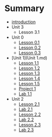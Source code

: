 # Summary

* [introduction](README.md)
* Unit 3
   * Lesson 3.1
* Unit 0
   * [Lesson 0.1](lesson_01.md)
   * [Lesson 0.2](lesson_02.md)
   * [Lesson 0.3](lesson_01.md)
* [Unit 1](Unit 1.md)
   * [Lesson 1.1](lesson_11.md)
   * [Lesson 1.2](lesson_12.md)
   * [Lesson 1.3](lesson_13.md)
   * [Lesson 1.4](lesson_14.md)
   * [Lesson 1.5](lesson_15.md)
   * [Project 1](project_1.md)
   * [Lab 1.1](lab_11.md)
* Unit 2
   * [Lesson 2.1](lesson_21.md)
   * [Lab 2.1](lab_21.md)
   * [Lesson 2.2](lesson_22.md)
   * [Lab 2.2](lab_22.md)
   * [Lesson 2.3](lesson_23.md)
   * [Lab 2.3](lab_23.md)

